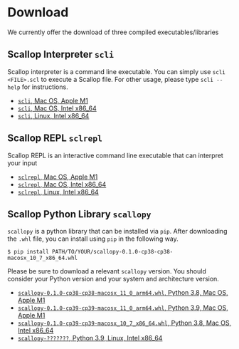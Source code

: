 # Download

We currently offer the download of three compiled executables/libraries

## Scallop Interpreter `scli`

Scallop interpreter is a command line executable.
You can simply use `scli <FILE>.scl` to execute a Scallop file.
For other usage, please type `scli --help` for instructions.

- [`scli`, Mac OS, Apple M1](#)
- [`scli`, Mac OS, Intel x86_64](#)
- [`scli`, Linux, Intel x86_64](#)

## Scallop REPL `sclrepl`

Scallop REPL is an interactive command line executable that can
interpret your input

- [`sclrepl`, Mac OS, Apple M1](#)
- [`sclrepl`, Mac OS, Intel x86_64](#)
- [`sclrepl`, Linux, Intel x86_64](#)

## Scallop Python Library `scallopy`

`scallopy` is a python library that can be installed via `pip`.
After downloading the `.whl` file, you can install using `pip` in the following way.

```
$ pip install PATH/TO/YOUR/scallopy-0.1.0-cp38-cp38-macosx_10_7_x86_64.whl
```

Please be sure to download a relevant `scallopy` version.
You should consider your Python version and your system and architecture version.

- [`scallopy-0.1.0-cp38-cp38-macosx_11_0_arm64.whl`, Python 3.8, Mac OS, Apple M1](#)
- [`scallopy-0.1.0-cp39-cp39-macosx_11_0_arm64.whl`, Python 3.9, Mac OS, Apple M1](#)
- [`scallopy-0.1.0-cp39-cp39-macosx_10_7_x86_64.whl`, Python 3.8, Mac OS, Intel x86_64](#)
- [`scallopy-???????`, Python 3.9, Linux, Intel x86_64](#)
